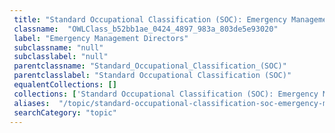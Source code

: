 ```yaml
--- 
 title: "Standard Occupational Classification (SOC): Emergency Management Directors" 
 classname:  "OWLClass_b52bb1ae_0424_4897_983a_803de5e93020" 
 label: "Emergency Management Directors" 
 subclassname: "null" 
 subclasslabel: "null" 
 parentclassname: "Standard_Occupational_Classification_(SOC)" 
 parentclasslabel: "Standard Occupational Classification (SOC)" 
 equalentCollections: [] 
 collections: ['Standard Occupational Classification (SOC): Emergency Management Directors']
 aliases:  "/topic/standard-occupational-classification-soc-emergency-management-directors"  
 searchCategory: "topic" 
---
```

